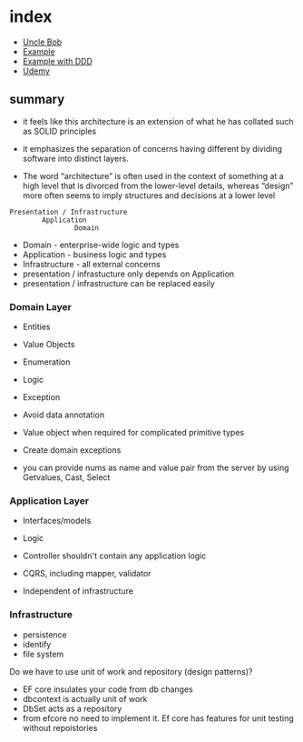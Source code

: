 # index

- [Uncle Bob](https://blog.cleancoder.com/uncle-bob/2012/08/13/the-clean-architecture.html)
- [Example](https://github.dev/jasontaylordev/CleanArchitecture)
- [Example with DDD](https://www.youtube.com/watch?v=5_un3PUER8U&ab_channel=AmichaiMantinband)
- [Udemy](https://github.com/trevoirwilliams/HR.LeaveManagement.CleanArchitecture-dotnet5)

## summary

- it feels like this architecture is an extension of what he has collated such as SOLID principles
- it emphasizes the separation of concerns having different by dividing software into distinct layers.

- The word “architecture” is often used in the context of something at a high level that is divorced from the lower-level details, whereas “design” more often seems to imply structures and decisions at a lower level

```
Presentation / Infrastructure
		Application
  		     	Domain
```

- Domain - enterprise-wide logic and types
- Application - business logic and types
- Infrastructure - all external concerns
- presentation / infrastucture only depends on Application
- presentation / infrastructure can be replaced easily

### Domain Layer

- Entities
- Value Objects
- Enumeration
- Logic
- Exception

- Avoid data annotation
- Value object when required for complicated primitive types
- Create domain exceptions
- you can provide nums as name and value pair from the server by using Getvalues, Cast, Select

### Application Layer

- Interfaces/models
- Logic

- Controller shouldn't contain any application logic
- CQRS, including mapper, validator
- Independent of infrastructure

### Infrastructure

- persistence
- identify
- file system

Do we have to use unit of work and repository (design patterns)?

- EF core insulates your code from db changes
- dbcontext is actually unit of work
- DbSet acts as a repository
- from efcore no need to implement it. Ef core has features for unit testing without repoistories
